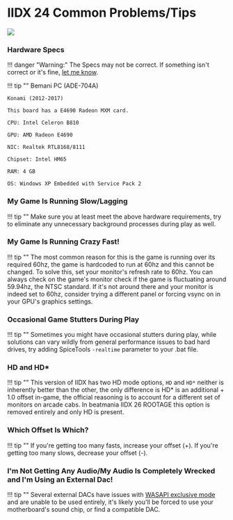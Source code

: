 # IIDX 24 Common Problems/Tips

<img src="/img/iidx24/sinobuz.png">

### Hardware Specs

!!! danger "Warning:"
	The Specs may not be correct. If something isn't correct or it's fine, [let me know](https://github.com/yxrei/bemani-guide/issues/1).

!!! tip ""
	Bemani PC (ADE-704A)

	Konami (2012-2017)

	This board has a E4690 Radeon MXM card.

	CPU: Intel Celeron B810

	GPU: AMD Radeon E4690
	
	NIC: Realtek RTL8168/8111
	
	Chipset: Intel HM65

	RAM: 4 GB

	OS: Windows XP Embedded with Service Pack 2
	
### My Game Is Running Slow/Lagging

!!! tip ""
	Make sure you at least meet the above hardware requirements, try to eliminate any unnecessary background processes during play as well.

### My Game Is Running Crazy Fast!

!!! tip ""
	The most common reason for this is the game is running over its required 60hz, the game is hardcoded to run at 60hz and this cannot be changed. To solve this, set your monitor's refresh rate to 60hz. You can always check on the game's monitor check if the game is fluctuating around 59.94hz, the NTSC standard. If it's not around there and your monitor is indeed set to 60hz, consider trying a different panel or forcing vsync on in your GPU's graphics settings.

### Occasional Game Stutters During Play

!!! tip ""
	Sometimes you might have occasional stutters during play, while solutions can vary wildly from general performance issues to bad hard drives, try adding SpiceTools `-realtime` parameter to your .bat file.

### HD and HD*

!!! tip ""
	This version of IIDX has two HD mode options, `HD` and `HD*` neither is inherently better than the other, the only difference is HD* is an additional + 1.0 offset in-game, the official reasoning is to account for a different set of monitors on arcade cabs. In beatmania IIDX 26 ROOTAGE this option is removed entirely and only HD is present.

### Which Offset Is Which?

!!! tip ""
	If you're getting too many fasts, increase your offset (+). If you're getting too many slows, decrease your offset (-).

### I'm Not Getting Any Audio/My Audio Is Completely Wrecked and I'm Using an External Dac!

!!! tip ""
	Several external DACs have issues with [WASAPI exclusive mode](https://docs.microsoft.com/en-us/windows/win32/coreaudio/exclusive-mode-streams) and are unable to be used entirely, it's likely you'll be forced to use your motherboard's sound chip, or find a compatible DAC.


